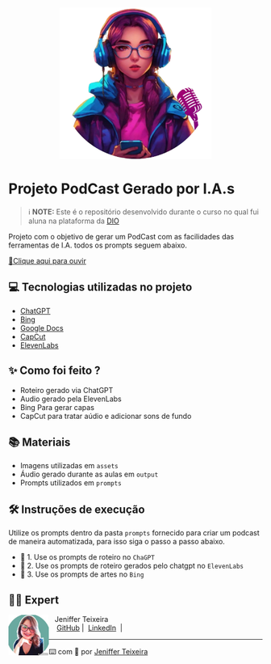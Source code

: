 <p align="center">
    <img width="300" src="https://github.com/jenifferteixeira/podcast-feitico-digital/blob/main/assets-git/banner.png">
</p>


# Projeto PodCast Gerado por I.A.s


 > ℹ️ **NOTE:** Este é o repositório desenvolvido durante o curso no qual fui aluna na plataforma da [DIO](https://dio.me)

Projeto com o objetivo de gerar um PodCast com as facilidades das ferramentas de I.A. todos os prompts seguem abaixo.

<a href="https://github.com/jenifferteixeira/podcast-feitico-digital/blob/main/output/ep%231.mp3"> 📕Clique aqui para ouvir</a>

## 💻 Tecnologias utilizadas no projeto

- [ChatGPT](https://chat.openai.com/) 
- [Bing](https://www.bing.com/chat?q=Microsoft+Copilot&FORM=hpcodx)
- [Google Docs](https://docs.google.com)
- [CapCut](https://www.capcut.com/pt-br/)
- [ElevenLabs](https://elevenlabs.io/)

## ✨ Como foi feito ?

- Roteiro gerado via ChatGPT
- Audio gerado pela ElevenLabs
- Bing Para gerar capas
- CapCut para tratar aúdio e adicionar sons de fundo

## 📚 Materiais

- Imagens utilizadas em `assets`
- Áudio gerado durante as aulas em `output`
- Prompts utilizados em `prompts`

## 🛠️ Instruções de execução

Utilize os prompts dentro da pasta `prompts` fornecido para criar um podcast de maneira automatizada, para isso siga o passo a passo abaixo.

- 🤖 1. Use os prompts de roteiro no `ChaGPT`
- 🤖 2. Use os prompts de roteiro gerados pelo chatgpt no  `ElevenLabs`
- 🤖 3. Use os prompts de artes no `Bing`
  

## 👨‍💻 Expert

<p>
    <img 
      align=left 
      margin=10 
      width=80 
      src="https://github.com/jenifferteixeira/podcast-feitico-digital/blob/main/assets-git/1707272285584.jpg"
    />
    <p>&nbsp&nbsp&nbspJeniffer Teixeira<br>
    &nbsp&nbsp&nbsp
    <a href="https://github.com/jenifferteixeira">
    GitHub</a>&nbsp;|&nbsp;
    <a href="www.linkedin.com/in/dev-jeniffer-teixeira/">LinkedIn</a>
&nbsp;|&nbsp;



---

⌨️ com 💙 por [Jeniffer Teixeira](www.linkedin.com/in/dev-jeniffer-teixeira)
